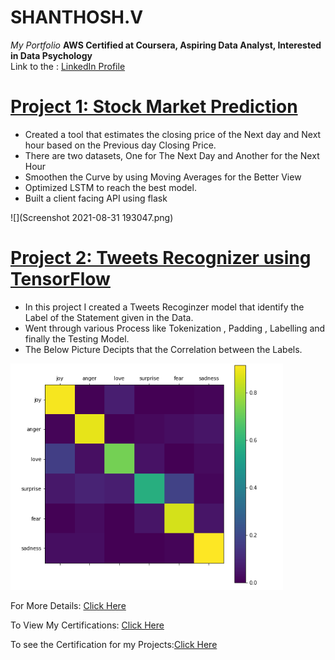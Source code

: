 # SHANTHOSH.V
 _My Portfolio_
 **AWS Certified at Coursera, Aspiring Data Analyst, Interested in Data Psychology**                                          
 Link to the : [LinkedIn Profile](www.linkedin.com/in/shanthoshvenkat0815)

# [Project 1: Stock Market Prediction](https://github.com/shanthosh-SP/heroku-demo) 
* Created a tool that estimates the closing price of the Next day and Next hour based on the Previous day Closing Price.
* There are two datasets, One for The Next Day and Another for the Next Hour
*  Smoothen the Curve by using Moving Averages for the Better View
* Optimized LSTM to reach the best model. 
* Built a client facing API using flask 

![](Screenshot 2021-08-31 193047.png)


# [Project 2: Tweets Recognizer using TensorFlow](https://github.com/shanthosh-SP/Tweet_Recoginzation) 
* In this project I created a Tweets Recoginzer model that identify the Label of the Statement given in the Data.
* Went through various Process like Tokenization , Padding , Labelling and finally the Testing Model.
* The Below Picture Decipts that the Correlation between the Labels.

![](image_2021-08-31_203946.png)

For More Details: [Click Here](https://github.com/shanthosh-SP/Webpage/tree/main/images/Resume)


To View My Certifications: [Click Here](https://github.com/shanthosh-SP/Webpage/tree/main/images/Certificates)

To see the Certification for my Projects:[Click Here](https://github.com/shanthosh-SP/Webpage/tree/main/images/Projects)
